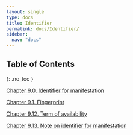 ```yaml
---
layout: single
type: docs
title: Identifier
permalink: docs/Identifier/
sidebar:
  nav: "docs"
---
```


## Table of Contents
{: .no_toc }

[Chapter 9.0. Identifier for manifestation](Identifier-for-manifestation/)

[Chapter 9.1. Fingerprint](Fingerprint/)

[Chapter 9.12. Term of availability](Term-of-availability/)

[Chapter 9.13. Note on identifier for manifestation](Note-on-identifier-for-manifestation/)